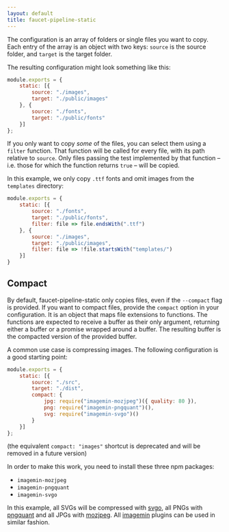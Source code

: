 ```yaml
---
layout: default
title: faucet-pipeline-static
---
```


The configuration is an array of folders or single files you want to copy. Each
entry of the array is an object with two keys: `source` is the source folder,
and `target` is the target folder.

The resulting configuration might look something like this:

```js
module.exports = {
    static: [{
        source: "./images",
        target: "./public/images"
    }, {
        source: "./fonts",
        target: "./public/fonts"
    }]
};
```

If you only want to copy _some_ of the files, you can select them using a
`filter` function. That function will be called for every file, with its path
relative to `source`. Only files passing the test implemented by that function –
i.e. those for which the function returns `true` – will be copied.

In this example, we only copy `.ttf` fonts and omit images from the `templates`
directory:

```js
module.exports = {
    static: [{
        source: "./fonts",
        target: "./public/fonts",
        filter: file => file.endsWith(".ttf")
    }, {
        source: "./images",
        target: "./public/images",
        filter: file => !file.startsWith("templates/")
    }]
}
```

## Compact

By default, faucet-pipeline-static only copies files, even if the `--compact`
flag is provided. If you want to compact files, provide the `compact` option in
your configuration. It is an object that maps file extensions to functions. The
functions are expected to receive a buffer as their only argument, returning
either a buffer or a promise wrapped around a buffer. The resulting buffer is
the compacted version of the provided buffer.

A common use case is compressing images. The following configuration is a good
starting point:

```js
module.exports = {
	static: [{
		source: "./src",
		target: "./dist",
		compact: {
			jpg: require("imagemin-mozjpeg")({ quality: 80 }),
			png: require("imagemin-pngquant")(),
			svg: require("imagemin-svgo")()
		}
    }]
};
```

(the equivalent `compact: "images"` shortcut is deprecated and will be removed
in a future version)

In order to make this work, you need to install these three npm packages:

* `imagemin-mozjpeg`
* `imagemin-pngquant`
* `imagemin-svgo`

In this example, all SVGs will be compressed with
[svgo](https://github.com/svg/svgo), all PNGs with
[pngquant](https://github.com/kornelski/pngquant) and all JPGs with
[mozjpeg](https://github.com/mozilla/mozjpeg). All
[imagemin](https://github.com/imagemin) plugins can be used in similar fashion.

